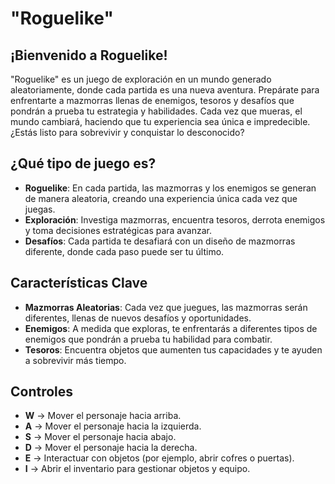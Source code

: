 # "Roguelike"

## ¡Bienvenido a Roguelike!

"Roguelike" es un juego de exploración en un mundo generado aleatoriamente, donde cada partida es una nueva aventura. Prepárate para enfrentarte a mazmorras llenas de enemigos, tesoros y desafíos que pondrán a prueba tu estrategia y habilidades. Cada vez que mueras, el mundo cambiará, haciendo que tu experiencia sea única e impredecible. ¿Estás listo para sobrevivir y conquistar lo desconocido?

## ¿Qué tipo de juego es?

- **Roguelike**: En cada partida, las mazmorras y los enemigos se generan de manera aleatoria, creando una experiencia única cada vez que juegas.
- **Exploración**: Investiga mazmorras, encuentra tesoros, derrota enemigos y toma decisiones estratégicas para avanzar.
- **Desafíos**: Cada partida te desafiará con un diseño de mazmorras diferente, donde cada paso puede ser tu último.

## Características Clave

- **Mazmorras Aleatorias**: Cada vez que juegues, las mazmorras serán diferentes, llenas de nuevos desafíos y oportunidades.
- **Enemigos**: A medida que exploras, te enfrentarás a diferentes tipos de enemigos que pondrán a prueba tu habilidad para combatir.
- **Tesoros**: Encuentra objetos que aumenten tus capacidades y te ayuden a sobrevivir más tiempo.

## Controles

- **W** -> Mover el personaje hacia arriba.
- **A** -> Mover el personaje hacia la izquierda.
- **S** -> Mover el personaje hacia abajo.
- **D** -> Mover el personaje hacia la derecha.
- **E** -> Interactuar con objetos (por ejemplo, abrir cofres o puertas).
- **I** -> Abrir el inventario para gestionar objetos y equipo.
